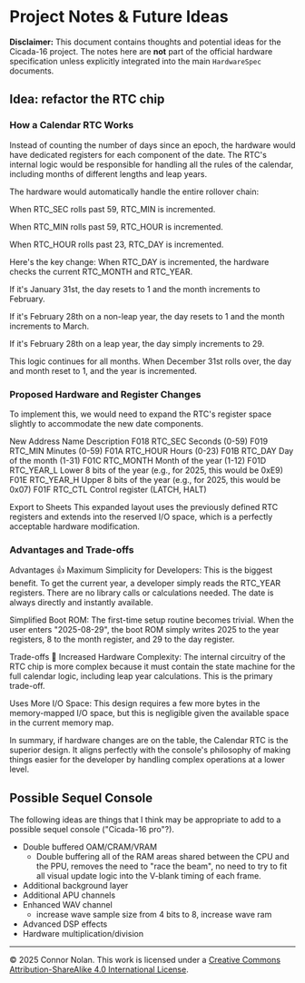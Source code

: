 # Project Notes & Future Ideas

**Disclaimer:** This document contains thoughts and potential ideas for the Cicada-16 project. The notes here are **not** part of the official hardware specification unless explicitly integrated into the main `HardwareSpec` documents.

## Idea: refactor the RTC chip

### How a Calendar RTC Works

Instead of counting the number of days since an epoch, the hardware would have dedicated registers for each component of the date. The RTC's internal logic would be responsible for handling all the rules of the calendar, including months of different lengths and leap years.

The hardware would automatically handle the entire rollover chain:

When RTC_SEC rolls past 59, RTC_MIN is incremented.

When RTC_MIN rolls past 59, RTC_HOUR is incremented.

When RTC_HOUR rolls past 23, RTC_DAY is incremented.

Here's the key change: When RTC_DAY is incremented, the hardware checks the current RTC_MONTH and RTC_YEAR.

If it's January 31st, the day resets to 1 and the month increments to February.

If it's February 28th on a non-leap year, the day resets to 1 and the month increments to March.

If it's February 28th on a leap year, the day simply increments to 29.

This logic continues for all months. When December 31st rolls over, the day and month reset to 1, and the year is incremented.

### Proposed Hardware and Register Changes

To implement this, we would need to expand the RTC's register space slightly to accommodate the new date components.

New Address Name Description
F018 RTC_SEC Seconds (0-59)
F019 RTC_MIN Minutes (0-59)
F01A RTC_HOUR Hours (0-23)
F01B RTC_DAY Day of the month (1-31)
F01C RTC_MONTH Month of the year (1-12)
F01D RTC_YEAR_L Lower 8 bits of the year (e.g., for 2025, this would be 0xE9)
F01E RTC_YEAR_H Upper 8 bits of the year (e.g., for 2025, this would be 0x07)
F01F RTC_CTL Control register (LATCH, HALT)

Export to Sheets
This expanded layout uses the previously defined RTC registers and extends into the reserved I/O space, which is a perfectly acceptable hardware modification.

### Advantages and Trade-offs

Advantages 👍
Maximum Simplicity for Developers: This is the biggest benefit. To get the current year, a developer simply reads the RTC_YEAR registers. There are no library calls or calculations needed. The date is always directly and instantly available.

Simplified Boot ROM: The first-time setup routine becomes trivial. When the user enters "2025-08-29", the boot ROM simply writes 2025 to the year registers, 8 to the month register, and 29 to the day register.

Trade-offs 🤔
Increased Hardware Complexity: The internal circuitry of the RTC chip is more complex because it must contain the state machine for the full calendar logic, including leap year calculations. This is the primary trade-off.

Uses More I/O Space: This design requires a few more bytes in the memory-mapped I/O space, but this is negligible given the available space in the current memory map.

In summary, if hardware changes are on the table, the Calendar RTC is the superior design. It aligns perfectly with the console's philosophy of making things easier for the developer by handling complex operations at a lower level.

## Possible Sequel Console

The following ideas are things that I think may be appropriate to add to a possible sequel console ("Cicada-16 pro"?).

- Double buffered OAM/CRAM/VRAM
  - Double buffering all of the RAM areas shared between the CPU and the PPU, removes the need to "race the beam", no need to try to fit all visual update logic into the V-blank timing of each frame.
- Additional background layer
- Additional APU channels
- Enhanced WAV channel
  - increase wave sample size from 4 bits to 8, increase wave ram
- Advanced DSP effects
- Hardware multiplication/division

---

© 2025 Connor Nolan. This work is licensed under a
[Creative Commons Attribution-ShareAlike 4.0 International License](http://creativecommons.org/licenses/by-sa/4.0/).
